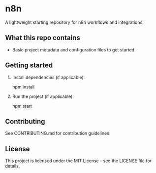 # n8n

A lightweight starting repository for n8n workflows and integrations.

## What this repo contains

- Basic project metadata and configuration files to get started.

## Getting started

1. Install dependencies (if applicable):

   npm install

2. Run the project (if applicable):

   npm start

## Contributing

See CONTRIBUTING.md for contribution guidelines.

## License

This project is licensed under the MIT License - see the LICENSE file for details.